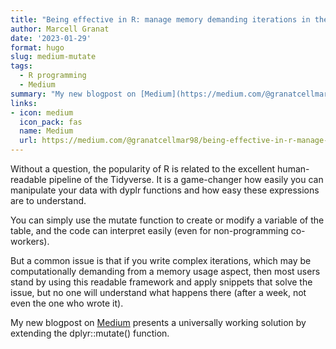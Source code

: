 ```yaml
---
title: "Being effective in R: manage memory demanding iterations in the Tidyverse"
author: Marcell Granat
date: '2023-01-29'
format: hugo
slug: medium-mutate
tags:
  - R programming
  - Medium
summary: "My new blogpost on [Medium](https://medium.com/@granatcellmar98/being-effective-in-r-manage-memory-demanding-iteration-in-the-tidyverse-9dfb05607e3f) presents  a universally working solution to memory-demanding iterations that is easy to interpret and has other beneficial features."
links:
- icon: medium
  icon_pack: fas
  name: Medium
  url: https://medium.com/@granatcellmar98/being-effective-in-r-manage-memory-demanding-iteration-in-the-tidyverse-9dfb05607e3f
---
```


Without a question, the popularity of R is related to the excellent human-readable pipeline of the Tidyverse. It is a game-changer how easily you can manipulate your data with dyplr functions and how easy these expressions are to understand.

You can simply use the mutate function to create or modify a variable of the table, and the code can interpret easily (even for non-programming co-workers).

But a common issue is that if you write complex iterations, which may be computationally demanding from a memory usage aspect, then most users stand by using this readable framework and apply snippets that solve the issue, but no one will understand what happens there (after a week, not even the one who wrote it).

My new blogpost on [Medium](https://medium.com/@granatcellmar98/being-effective-in-r-manage-memory-demanding-iteration-in-the-tidyverse-9dfb05607e3f) presents  a universally working solution by extending the dplyr::mutate() function.
